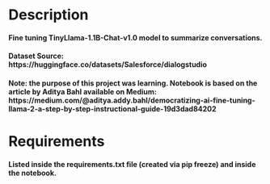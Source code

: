 <h1>Description
  
<h4>Fine tuning TinyLlama-1.1B-Chat-v1.0 model to summarize conversations.

<h4>Dataset Source: https://huggingface.co/datasets/Salesforce/dialogstudio

<h4>Note: the purpose of this project was learning. Notebook is based on the article by Aditya Bahl available on Medium: https://medium.com/@aditya.addy.bahl/democratizing-ai-fine-tuning-llama-2-a-step-by-step-instructional-guide-19d3dad84202

<h1>Requirements
  
<h4>Listed inside the requirements.txt file (created via pip freeze) and inside the notebook.
